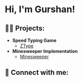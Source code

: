 <h1>Hi, I'm Gurshan!</h1>

<h2>👨‍💻 Projects:</h2>

- <b>Speed Typing Game</b>
  - [ZType](https://github.com/gurshansid/SpeedTypingGame)
- <b>Minesweeper Implementation</b>
  - [Minesweeper](https://github.com/gurshansid/SpeedTypingGame)

<h2> 🤳 Connect with me:</h2>
